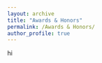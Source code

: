 ```yaml
---
layout: archive
title: "Awards & Honors"
permalink: /Awards & Honors/
author_profile: true
---
```

hi
